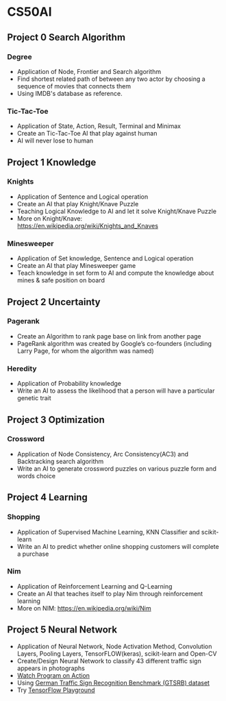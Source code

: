 # CS50AI

## Project 0 Search Algorithm

### Degree
- Application of Node, Frontier and Search algorithm
- Find shortest related path of between any two actor by choosing a sequence of movies that connects them
- Using IMDB's database as reference.

### Tic-Tac-Toe
- Application of State, Action, Result, Terminal and Minimax
- Create an Tic-Tac-Toe AI that play against human
- AI will never lose to human

## Project 1 Knowledge

### Knights
- Application of Sentence and Logical operation
- Create an AI that play Knight/Knave Puzzle 
- Teaching Logical Knowledge to AI and let it solve Knight/Knave Puzzle
- More on Knight/Knave: https://en.wikipedia.org/wiki/Knights_and_Knaves

### Minesweeper
- Application of Set knowledge, Sentence and Logical operation
- Create an AI that play Minesweeper game
- Teach knowledge in set form to AI and compute the knowledge about mines & safe position on board

## Project 2 Uncertainty

### Pagerank
- Create an Algorithm to rank page base on link from another page
- PageRank algorithm was created by Google’s co-founders (including Larry Page, for whom the algorithm was named)

### Heredity
- Application of Probability knowledge
- Write an AI to assess the likelihood that a person will have a particular genetic trait


## Project 3 Optimization

### Crossword
- Application of Node Consistency, Arc Consistency(AC3) and Backtracking search algorithm
- Write an AI to generate crossword puzzles on various puzzle form and words choice

## Project 4 Learning

### Shopping
- Application of Supervised Machine Learning, KNN Classifier and scikit-learn
- Write an AI to predict whether online shopping customers will complete a purchase

### Nim
- Application of Reinforcement Learning and Q-Learning 
- Create an AI that teaches itself to play Nim through reinforcement learning
- More on NIM: https://en.wikipedia.org/wiki/Nim

## Project 5 Neural Network
- Application of Neural Network, Node Activation Method, Convolution Layers, Pooling Layers, TensorFLOW(keras), scikit-learn and Open-CV
- Create/Design Neural Network to classify 43 different traffic sign appears in photographs
- <a href="https://www.youtube.com/watch?v=AD0RTo5dkUE">Watch Program on Action</a>
- Using <a href="https://benchmark.ini.rub.de/?section=gtsrb&subsection=news"> German Traffic Sign Recognition Benchmark (GTSRB) dataset </a>
- Try <a href="https://playground.tensorflow.org/">TensorFlow Playground </a>

